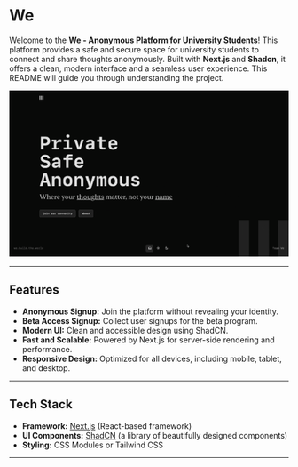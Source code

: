 # We

Welcome to the **We - Anonymous Platform for University Students**! This platform provides a safe and secure space for university students to connect and share thoughts anonymously. Built with **Next.js** and **Shadcn**, it offers a clean, modern interface and a seamless user experience. This README will guide you through understanding the project.

![Anonymous Platform Beta Signup](public/we-demo.gif)

---

## Features

- **Anonymous Signup:** Join the platform without revealing your identity.
- **Beta Access Signup:** Collect user signups for the beta program.
- **Modern UI:** Clean and accessible design using ShadCN.
- **Fast and Scalable:** Powered by Next.js for server-side rendering and performance.
- **Responsive Design:** Optimized for all devices, including mobile, tablet, and desktop.

---

## Tech Stack

- **Framework:** [Next.js](https://nextjs.org/) (React-based framework)
- **UI Components:** [ShadCN](https://shadcn.dev/) (a library of beautifully designed components)
- **Styling:** CSS Modules or Tailwind CSS
---

